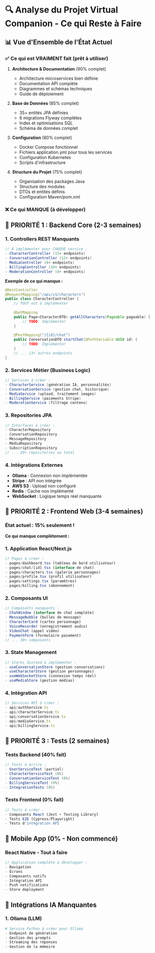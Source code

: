 # 🔍 Analyse du Projet Virtual Companion - Ce qui Reste à Faire

## 📊 Vue d'Ensemble de l'État Actuel

### ✅ Ce qui est VRAIMENT fait (prêt à utiliser)

1. **Architecture & Documentation** (90% complet)
   - Architecture microservices bien définie
   - Documentation API complète
   - Diagrammes et schémas techniques
   - Guide de déploiement

2. **Base de Données** (85% complet)
   - 35+ entités JPA définies
   - 6 migrations Flyway complètes
   - Index et optimisations SQL
   - Schéma de données complet

3. **Configuration** (80% complet)
   - Docker Compose fonctionnel
   - Fichiers application.yml pour tous les services
   - Configuration Kubernetes
   - Scripts d'infrastructure

4. **Structure du Projet** (75% complet)
   - Organisation des packages Java
   - Structure des modules
   - DTOs et entités définis
   - Configuration Maven/pom.xml

### ❌ Ce qui MANQUE (à développer)

## 🚨 PRIORITÉ 1 : Backend Core (2-3 semaines)

### 1. Controllers REST Manquants
```java
// À implémenter pour CHAQUE service :
- CharacterController (15+ endpoints)
- ConversationController (12+ endpoints)  
- MediaController (8+ endpoints)
- BillingController (10+ endpoints)
- ModerationController (6+ endpoints)
```

**Exemple de ce qui manque :**
```java
@RestController
@RequestMapping("/api/v1/characters")
public class CharacterController {
    // TOUT est à implémenter
    
    @GetMapping
    public Page<CharacterDTO> getAllCharacters(Pageable pageable) {
        // TODO: Implémenter
    }
    
    @PostMapping("/{id}/chat")
    public ConversationDTO startChat(@PathVariable UUID id) {
        // TODO: Implémenter
    }
    // ... 13+ autres endpoints
}
```

### 2. Services Métier (Business Logic)
```java
// Services à créer :
- CharacterService (génération IA, personnalités)
- ConversationService (gestion chat, historique)
- MediaService (upload, traitement images)
- BillingService (paiements Stripe)
- ModerationService (filtrage contenu)
```

### 3. Repositories JPA
```java
// Interfaces à créer :
- CharacterRepository
- ConversationRepository
- MessageRepository
- MediaRepository
- SubscriptionRepository
// ... 20+ repositories au total
```

### 4. Intégrations Externes
- **Ollama** : Connexion non implémentée
- **Stripe** : API non intégrée
- **AWS S3** : Upload non configuré
- **Redis** : Cache non implémenté
- **WebSocket** : Logique temps réel manquante

## 🚨 PRIORITÉ 2 : Frontend Web (3-4 semaines)

### État actuel : 15% seulement !

**Ce qui manque complètement :**

### 1. Application React/Next.js
```typescript
// Pages à créer :
- pages/dashboard.tsx (tableau de bord utilisateur)
- pages/chat/[id].tsx (interface de chat)
- pages/characters.tsx (galerie personnages)
- pages/profile.tsx (profil utilisateur)
- pages/settings.tsx (paramètres)
- pages/billing.tsx (abonnement)
```

### 2. Composants UI
```typescript
// Composants manquants :
- ChatWindow (interface de chat complète)
- MessageBubble (bulles de message)
- CharacterCard (cartes personnage)
- VoiceRecorder (enregistrement audio)
- VideoChat (appel vidéo)
- PaymentForm (formulaire paiement)
// ... 30+ composants
```

### 3. State Management
```typescript
// Stores Zustand à implémenter :
- useConversationStore (gestion conversations)
- useCharacterStore (gestion personnages)
- useWebSocketStore (connexion temps réel)
- useMediaStore (gestion médias)
```

### 4. Intégration API
```typescript
// Services API à créer :
- api/authService.ts
- api/characterService.ts
- api/conversationService.ts
- api/mediaService.ts
- api/billingService.ts
```

## 🚨 PRIORITÉ 3 : Tests (2 semaines)

### Tests Backend (40% fait)
```java
// Tests à écrire :
- UserServiceTest (partiel)
- CharacterServiceTest (0%)
- ConversationServiceTest (0%)
- BillingServiceTest (0%)
- IntegrationTests (0%)
```

### Tests Frontend (0% fait)
```typescript
// Tests à créer :
- Composants React (Jest + Testing Library)
- Tests E2E (Cypress/Playwright)
- Tests d'intégration API
```

## 📱 Mobile App (0% - Non commencé)

### React Native - Tout à faire
```typescript
// Application complète à développer :
- Navigation
- Écrans
- Composants natifs
- Intégration API
- Push notifications
- Store deployment
```

## 🔧 Intégrations IA Manquantes

### 1. Ollama (LLM)
```python
# Service Python à créer pour Ollama
- Endpoint de génération
- Gestion des prompts
- Streaming des réponses
- Gestion de la mémoire
```

###